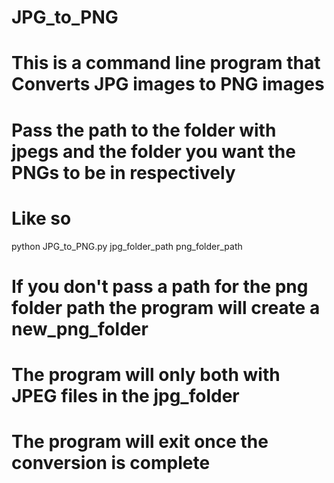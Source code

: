 # JPG_to_PNG
# This is a command line program that Converts JPG images to PNG images
# Pass the path to the folder with jpegs and the folder you want the PNGs to be in respectively
# Like so
python JPG_to_PNG.py jpg_folder_path png_folder_path
# If you don't pass a path for the png folder path the program will create a new_png_folder
# The program will only both with JPEG files in the jpg_folder
# The program will exit once the conversion is complete
